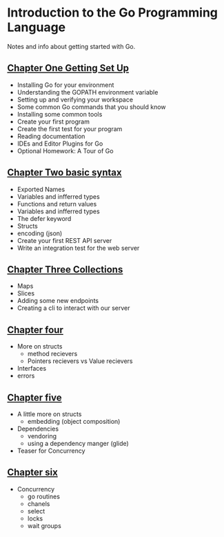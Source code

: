 # Introduction to the Go Programming Language
Notes and info about getting started with Go.


## [Chapter One Getting Set Up](./chapter-one.md)
- Installing Go for your environment
- Understanding the GOPATH environment variable
- Setting up and verifying your workspace
- Some common Go commands that you should know
- Installing some common tools
- Create your first program
- Create the first test for your program
- Reading documentation
- IDEs and Editor Plugins for Go
- Optional Homework: A Tour of Go

## [Chapter Two basic syntax](./chapter-two.md)
- Exported Names
- Variables and infferred types
- Functions and return values
- Variables and infferred types
- The defer keyword
- Structs 
- encoding (json)
- Create your first REST API server
- Write  an integration test for the web server

## [Chapter Three Collections](./chapter-three.md)
- Maps
- Slices  
- Adding some new endpoints
- Creating a cli to interact with our server

## [Chapter four](./chapter-four.md)
- More on structs
    - method recievers 
    - Pointers recievers vs Value recievers
- Interfaces  
- errors


## [Chapter five](./chapter-five.md)
- A little more on structs 
    - embedding (object composition)
- Dependencies
    - vendoring
    - using a dependency manger (glide)
- Teaser for Concurrency    

## [Chapter six](./chapter-six.md)

- Concurrency 
    - go routines
    - chanels 
    - select
    - locks
    - wait groups
